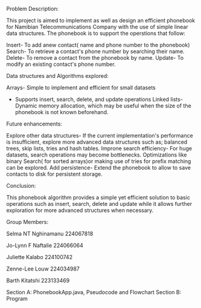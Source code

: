 Problem Description:

This project is aimed to implement as well as design an efficient phonebook for Namibian Telecommunications Company with the use of simple linear data structures. The phonebook is to support the operstions that follow:

Insert- To add anew contact( name and phone number to the phonebook)
Search- To retrieve a contact's phone number by searching their name.
Delete- To remove a contact from the phonebook by name.
Update- To modify an existing contact's phone number.

Data structures and Algorithms explored:

Arrays- Simple to implement and efficient for small datasets 
- Supports insert, search, delete, and update operations
Linked lists- Dynamic memory allocation, which may be useful when the size of the phonebook is not known beforehand.

Future enhancements:

Explore other data structures- If the current implementation's performance is insufficient, explore more advanced data structures such as; balanced trees, skip lists, tries and hash tables.
Improne search efficiency- For huge datasets, search operations may become bottlenecks. Optimizations like binary Search( for sorted arrays)or making use of tries for prefix matching can be explored.
Add persistence- Extend the phonebook to allow to save contacts to disk for persistent storage.

Conclusion:

This phonebook algorithm provides a simple yet efficient solution to basic operations such as insert, search, delete and update while it allows further exploration for more advanced structures when necessary.

Group Members:

Selma NT Nghinamanu  224067818

Jo-Lynn F Naftalie   224066064

Juliette Kalabo      224100742

Zenne-Lee Louw       224034987

Barth Kitatshi       223133469

Section A: PhonebookApp.java, Pseudocode and Flowchart
Section B: Program

